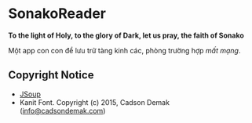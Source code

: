 # SonakoReader
**To the light of Holy, to the glory of Dark, let us pray, the faith of Sonako**

Một app con con để lưu trữ tàng kinh các, phòng trường hợp _mất mạng_.

## Copyright Notice
* [JSoup](https://github.com/jhy/jsoup/)
* Kanit Font. Copyright (c) 2015, Cadson Demak (info@cadsondemak.com)